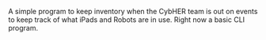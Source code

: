 A simple program to keep inventory when the CybHER team is out on events to keep track of what iPads and Robots are in use. Right now a basic CLI program. 

